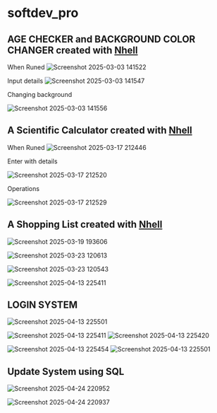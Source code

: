 # softdev_pro

## AGE CHECKER and BACKGROUND COLOR CHANGER   created with [Nhell](https://github.com/nhelll)
When Runed
![Screenshot 2025-03-03 141522](https://github.com/user-attachments/assets/f0aa362b-b991-4dd2-b995-a8d8fd6b6722)

Input details
![Screenshot 2025-03-03 141547](https://github.com/user-attachments/assets/687499f1-b2a2-470f-b761-4eb715bf3af6)

Changing background

![Screenshot 2025-03-03 141556](https://github.com/user-attachments/assets/974f9550-0340-463e-b6f4-bf0e624dbbb2)


## A Scientific Calculator  created with [Nhell](https://github.com/nhelll)


When Runed
![Screenshot 2025-03-17 212446](https://github.com/user-attachments/assets/88ae8058-6fd8-45b0-9da0-f7ce0d3e5ce4)


Enter with details

![Screenshot 2025-03-17 212520](https://github.com/user-attachments/assets/5eb6be5b-a9f6-4375-af2f-7c2fb6387939)


Operations

![Screenshot 2025-03-17 212529](https://github.com/user-attachments/assets/99a725e4-515a-4648-926a-3a2fe553d8a7)


## A Shopping List created with [Nhell](https://github.com/nhelll)

![Screenshot 2025-03-19 193606](https://github.com/user-attachments/assets/979a655b-a745-4d71-8aba-093416bb7df9)

![Screenshot 2025-03-23 120613](https://github.com/user-attachments/assets/7542a993-ca71-4193-9721-0d2ec172519a)

![Screenshot 2025-03-23 120543](https://github.com/user-attachments/assets/425b02ab-75a2-4451-b3b7-06c7da52669d)


![Screenshot 2025-04-13 225411](https://github.com/user-attachments/assets/59564faf-c42d-4214-8bc0-a92c4b37db2b)

## LOGIN SYSTEM 

![Screenshot 2025-04-13 225501](https://github.com/user-attachments/assets/f50fe21c-08b3-4df1-b5bd-dd797a329f9c)

![Screenshot 2025-04-13 225411](https://github.com/user-attachments/assets/d1c4bd21-2bf9-4360-b63c-461c93447b3f)
![Screenshot 2025-04-13 225420](https://github.com/user-attachments/assets/0e46f1fb-3b3c-493c-9d6f-6f2d0f70ad6a)

![Screenshot 2025-04-13 225454](https://github.com/user-attachments/assets/11c9e265-b5dd-4205-8baf-18d54c922dab)
![Screenshot 2025-04-13 225501](https://github.com/user-attachments/assets/07ca52c9-2b74-4933-a260-fddc33831572)


## Update System using SQL


![Screenshot 2025-04-24 220952](https://github.com/user-attachments/assets/8be592e4-0fa9-4ac1-97a4-f5204b7e26b4)


![Screenshot 2025-04-24 220937](https://github.com/user-attachments/assets/b6a18962-73b5-4030-8ea4-576702d36efa)
